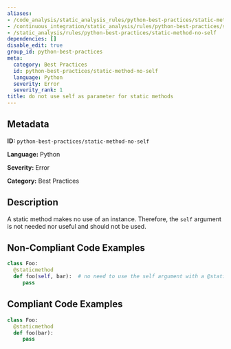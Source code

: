 ```yaml
---
aliases:
- /code_analysis/static_analysis_rules/python-best-practices/static-method-no-self
- /continuous_integration/static_analysis/rules/python-best-practices/static-method-no-self
- /static_analysis/rules/python-best-practices/static-method-no-self
dependencies: []
disable_edit: true
group_id: python-best-practices
meta:
  category: Best Practices
  id: python-best-practices/static-method-no-self
  language: Python
  severity: Error
  severity_rank: 1
title: do not use self as parameter for static methods
---
```

<!--  SOURCED FROM https://github.com/DataDog/datadog-static-analyzer-rule-docs -->


## Metadata
**ID:** `python-best-practices/static-method-no-self`

**Language:** Python

**Severity:** Error

**Category:** Best Practices

## Description
A static method makes no use of an instance. Therefore, the `self` argument is not needed nor useful and should not be used.

## Non-Compliant Code Examples
```python
class Foo:
  @staticmethod
  def foo(self, bar):  # no need to use the self argument with a @staticmethod
     pass
```

## Compliant Code Examples
```python
class Foo:
  @staticmethod
  def foo(bar):
     pass
```
